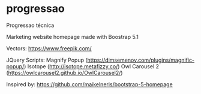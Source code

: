 # progressao
Progressao técnica

Marketing website homepage made with Boostrap 5.1

Vectors: https://www.freepik.com/

JQuery Scripts:
    Magnify Popup (https://dimsemenov.com/plugins/magnific-popup/)
    Isotope (http://isotope.metafizzy.co/)
    Owl Carousel 2 (https://owlcarousel2.github.io/OwlCarousel2/)

Inspired by: https://github.com/maikelneris/bootstrap-5-homepage
